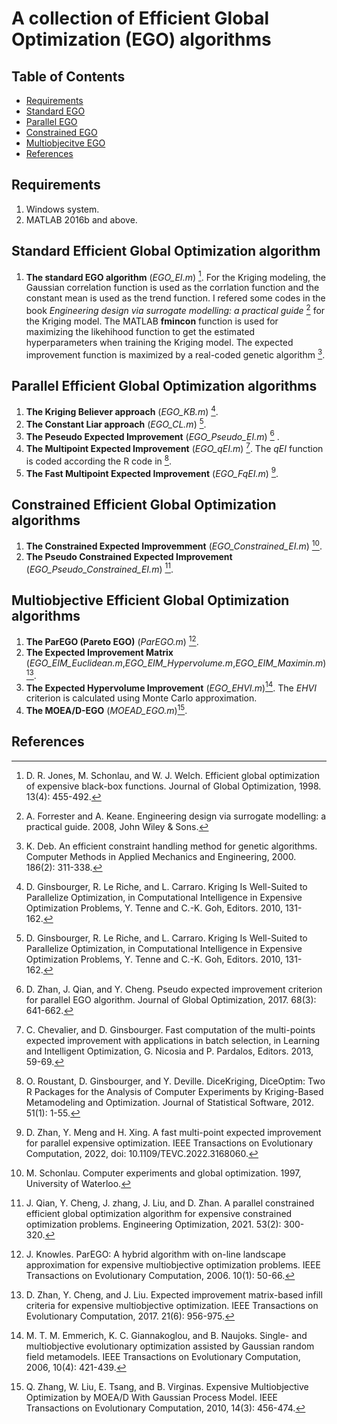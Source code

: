 # A collection of Efficient Global Optimization (EGO) algorithms
## Table of Contents
* [Requirements](#Requirements)
* [Standard EGO](#Standard-Efficient-Global-Optimization-algorithm)
* [Parallel EGO](#Parallel-Efficient-Global-Optimization-algorithms)
* [Constrained EGO](#Constrained-Efficient-Global-Optimization-algorithms)
* [Multiobjecitve EGO](#Multiobjective-Efficient-Global-Optimization-algorithms)
* [References](#References)


## Requirements
1. Windows system.
2. MATLAB 2016b and above.

## Standard Efficient Global Optimization algorithm
1. **The standard EGO algorithm** (*EGO_EI.m*) [^1]. For the Kriging modeling, the Gaussian correlation function is used as the corrlation function and the constant mean is used as the trend function. I refered some codes in the book *Engineering design via surrogate modelling: a practical guide* [^2] for the Kriging model. The MATLAB **fmincon** function is used for maximizing the likehihood function to get the estimated hyperparameters when training the Kriging model. The expected improvement function is maximized by a real-coded genetic algorithm [^3].

## Parallel Efficient Global Optimization algorithms
1. **The Kriging Believer approach** (*EGO_KB.m*) [^4].
2. **The Constant Liar approach** (*EGO_CL.m*) [^4]. 
3. **The Peseudo Expected Improvement** (*EGO_Pseudo_EI.m*) [^5] .
4. **The Multipoint Expected Improvement** (*EGO_qEI.m*) [^6]. The *qEI* function is coded according the R code in [^7].
5. **The Fast Multipoint Expected Improvement** (*EGO_FqEI.m*) [^8].

## Constrained Efficient Global Optimization algorithms
1. **The Constrained Expected Improvemment** (*EGO_Constrained_EI.m*) [^9].
2. **The Pseudo Constrained Expected Improvement** (*EGO_Pseudo_Constrained_EI.m*) [^10].


## Multiobjective Efficient Global Optimization algorithms
1. **The ParEGO (Pareto EGO)** (*ParEGO.m*) [^11].
2. **The Expected Improvement Matrix** (*EGO_EIM_Euclidean.m*,*EGO_EIM_Hypervolume.m*,*EGO_EIM_Maximin.m*) [^12].
3. **The Expected Hypervolume Improvement** (*EGO_EHVI.m*)[^13]. The *EHVI* criterion is calculated using Monte Carlo approximation.
4. **The MOEA/D-EGO** (*MOEAD_EGO.m*)[^14]. 

## References
[^1]: D. R. Jones, M. Schonlau, and W. J. Welch. Efficient global optimization of expensive black-box functions. Journal of Global Optimization, 1998. 13(4): 455-492.
[^2]:  A. Forrester and A. Keane. Engineering design via surrogate modelling: a practical guide. 2008, John Wiley & Sons.
[^3]:  K. Deb. An efficient constraint handling method for genetic algorithms. Computer Methods in Applied Mechanics and Engineering, 2000. 186(2): 311-338.
[^4]:  D. Ginsbourger, R. Le Riche, and L. Carraro. Kriging Is Well-Suited to Parallelize Optimization, in Computational Intelligence in Expensive Optimization Problems, Y. Tenne and C.-K. Goh, Editors. 2010, 131-162.
[^5]:  D. Zhan, J. Qian, and Y. Cheng. Pseudo expected improvement criterion for parallel EGO algorithm. Journal of Global Optimization, 2017. 68(3):  641-662.
[^6]:  C. Chevalier, and D. Ginsbourger. Fast computation of the multi-points expected improvement with applications in batch selection, in Learning and Intelligent Optimization, G. Nicosia and P. Pardalos, Editors. 2013, 59-69.
[^7]: O. Roustant, D. Ginsbourger, and Y. Deville. DiceKriging, DiceOptim: Two R Packages for the Analysis of Computer Experiments by Kriging-Based Metamodeling and Optimization. Journal of Statistical Software, 2012. 51(1): 1-55.
[^8]: D. Zhan, Y. Meng and H. Xing. A fast multi-point expected improvement for parallel expensive optimization. IEEE Transactions on Evolutionary Computation, 2022, doi: 10.1109/TEVC.2022.3168060.
[^9]:  M. Schonlau. Computer experiments and global optimization. 1997, University of Waterloo.
[^10]: J. Qian, Y. Cheng, J. zhang, J. Liu, and D. Zhan. A parallel constrained efficient global optimization algorithm for expensive constrained optimization problems. Engineering Optimization, 2021. 53(2): 300-320.
[^11]: J. Knowles. ParEGO: A hybrid algorithm with on-line landscape approximation for expensive multiobjective optimization problems. IEEE Transactions on Evolutionary Computation, 2006. 10(1): 50-66.
[^12]: D. Zhan, Y. Cheng, and J. Liu. Expected improvement matrix-based infill criteria for expensive multiobjective optimization. IEEE Transactions on Evolutionary Computation, 2017. 21(6): 956-975.
[^13]: M. T. M. Emmerich, K. C. Giannakoglou, and B. Naujoks. Single- and multiobjective evolutionary optimization assisted by Gaussian random field metamodels. IEEE Transactions on Evolutionary Computation, 2006, 10(4): 421-439.
[^14]: Q. Zhang, W. Liu, E. Tsang, and B. Virginas. Expensive Multiobjective Optimization by MOEA/D With Gaussian Process Model. IEEE Transactions on Evolutionary Computation, 2010, 14(3): 456-474.
